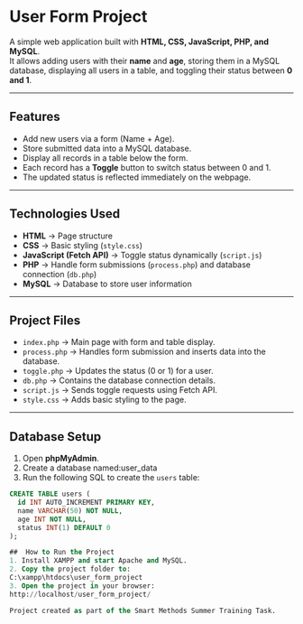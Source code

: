 # User Form Project
A simple web application built with **HTML, CSS, JavaScript, PHP, and MySQL**.  
It allows adding users with their **name** and **age**, storing them in a MySQL database, displaying all users in a table, and toggling their status between **0 and 1**.

---

## Features
- Add new users via a form (Name + Age).  
- Store submitted data into a MySQL database.  
- Display all records in a table below the form.  
- Each record has a **Toggle** button to switch status between 0 and 1.  
- The updated status is reflected immediately on the webpage.

---

## Technologies Used
- **HTML** → Page structure  
- **CSS** → Basic styling (`style.css`)  
- **JavaScript (Fetch API)** → Toggle status dynamically (`script.js`)  
- **PHP** → Handle form submissions (`process.php`) and database connection (`db.php`)  
- **MySQL** → Database to store user information

---

## Project Files
- `index.php` → Main page with form and table display.  
- `process.php` → Handles form submission and inserts data into the database.  
- `toggle.php` → Updates the status (0 or 1) for a user.  
- `db.php` → Contains the database connection details.  
- `script.js` → Sends toggle requests using Fetch API.  
- `style.css` → Adds basic styling to the page.

---

## Database Setup
1. Open **phpMyAdmin**.
2. Create a database named:user_data
3. Run the following SQL to create the `users` table:
```sql
CREATE TABLE users (
  id INT AUTO_INCREMENT PRIMARY KEY,
  name VARCHAR(50) NOT NULL,
  age INT NOT NULL,
  status INT(1) DEFAULT 0
);

##  How to Run the Project
1. Install XAMPP and start Apache and MySQL.
2. Copy the project folder to:
C:\xampp\htdocs\user_form_project
3. Open the project in your browser:
http://localhost/user_form_project/

Project created as part of the Smart Methods Summer Training Task.
